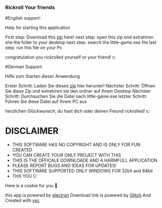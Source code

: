 ### Rickroll Your friends 


#English support:

Help for starting this application

First step: Download this [zip](https://cdn.glitch.com/f7a0954c-13ee-4cbb-a656-ebd48f5ff604%2Flittlegame.exe.zip?v=1622584976906) here! 
next step: open this zip end extrahiren she the folter to your desktop
next step: search the little-game.exe file 
last step: run this file on your Pc

congratulation you rickrolled yourself or your friend! c:



#German Support:

Hilfe zum Starten dieser Anwendung

Erster Schritt: Laden Sie dieses [zip](https://cdn.glitch.com/f7a0954c-13ee-4cbb-a656-ebd48f5ff604%2Flittlegame.exe.zip?v=1622584976906) hier herunter!
Nächster Schritt: Öffnen Sie diese Zip und extrahiren sie den ordner auf Ihrem Desktop
Nächster Schritt: Durchsuchen Sie die Datei nach little-game.exe
letzter Schritt: Führen Sie diese Datei auf Ihrem PC aus

herzlichen Glückwunsch, du hast dich oder deinen Freund rickrolled! c:


# DISCLAIMER

- THIS SOFTWARE HAS NO COPYRIGHT AND IS ONLY FOR FUN CREATED
- YOU CAN CREATE YOUR ONLY PROJECT WITH THIS
- THIS IS THE OFFICALE DOWNLOADE AND A HARMFULL APPLICATION
- PLEASE REPORT BUGS AND IDEAS FOR UPDATES!
- THIS SOFTWARE SUPPORTED ONLY WINDOWS FOR  32bit and 64bit 
- THX YOU C:

Here is a cookie for you 🍪

this app is powered by [electron](https://www.electronjs.org/)
Download link is powered by [Glitch](https://glitch.com)
And Created with [vsc](https://code.visualstudio.com/)
